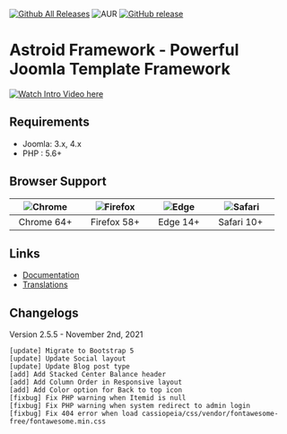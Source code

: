 [![Github All Releases](https://img.shields.io/github/downloads/templaza/astroid-framework/total.svg)](https://github.com/templaza/astroid-framework/releases)
![AUR](https://img.shields.io/aur/license/yaourt.svg)
[![GitHub release](https://img.shields.io/github/release/templaza/astroid-framework.svg)](https://github.com/templaza/astroid-framework/releases)

# Astroid Framework - Powerful Joomla Template Framework

[![Watch Intro Video here](https://www.joomdev.com/images/githubassets/astroid-play.jpg)](https://www.youtube.com/watch?v=ZflNq3fDaXE)


## Requirements
* Joomla: 3.x, 4.x
* PHP : 5.6+

## Browser Support
| ![Chrome](https://raw.githubusercontent.com/alrra/browser-logos/master/src/chrome/chrome_48x48.png)|![Firefox](https://raw.githubusercontent.com/alrra/browser-logos/master/src/firefox/firefox_48x48.png)|![Edge](https://raw.githubusercontent.com/alrra/browser-logos/master/src/edge/edge_48x48.png)|![Safari](https://raw.githubusercontent.com/alrra/browser-logos/master/src/safari/safari_48x48.png)|
| :---: | :---:	|:---:|:---:|
| &nbsp;&nbsp;Chrome 64+&nbsp;&nbsp; | &nbsp;&nbsp;Firefox 58+&nbsp;&nbsp; | &nbsp;&nbsp;Edge 14+&nbsp;&nbsp; | &nbsp;&nbsp;Safari 10+ &nbsp;&nbsp; |

## Links
* [Documentation](https://docs.joomdev.com)
* [Translations](https://github.com/joomdev/Astroid-Framework/wiki/Translations)

## Changelogs

Version 2.5.5 - November 2nd, 2021
    
    [update] Migrate to Bootstrap 5
    [update] Update Social layout
    [update] Update Blog post type
    [add] Add Stacked Center Balance header
    [add] Add Column Order in Responsive layout
    [add] Add Color option for Back to top icon
    [fixbug] Fix PHP warning when Itemid is null
    [fixbug] Fix PHP warning when system redirect to admin login
    [fixbug] Fix 404 error when load cassiopeia/css/vendor/fontawesome-free/fontawesome.min.css

